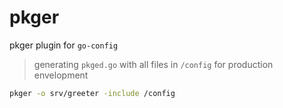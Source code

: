 # pkger

pkger plugin for `go-config`

> generating `pkged.go` with all files in `/config` for production envelopment

```bash
pkger -o srv/greeter -include /config
```
